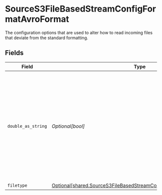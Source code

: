 # SourceS3FileBasedStreamConfigFormatAvroFormat

The configuration options that are used to alter how to read incoming files that deviate from the standard formatting.


## Fields

| Field                                                                                                                                                                                                    | Type                                                                                                                                                                                                     | Required                                                                                                                                                                                                 | Description                                                                                                                                                                                              |
| -------------------------------------------------------------------------------------------------------------------------------------------------------------------------------------------------------- | -------------------------------------------------------------------------------------------------------------------------------------------------------------------------------------------------------- | -------------------------------------------------------------------------------------------------------------------------------------------------------------------------------------------------------- | -------------------------------------------------------------------------------------------------------------------------------------------------------------------------------------------------------- |
| `double_as_string`                                                                                                                                                                                       | *Optional[bool]*                                                                                                                                                                                         | :heavy_minus_sign:                                                                                                                                                                                       | Whether to convert double fields to strings. This is recommended if you have decimal numbers with a high degree of precision because there can be a loss precision when handling floating point numbers. |
| `filetype`                                                                                                                                                                                               | [Optional[shared.SourceS3FileBasedStreamConfigFormatAvroFormatFiletype]](undefined/models/shared/sources3filebasedstreamconfigformatavroformatfiletype.md)                                               | :heavy_minus_sign:                                                                                                                                                                                       | N/A                                                                                                                                                                                                      |